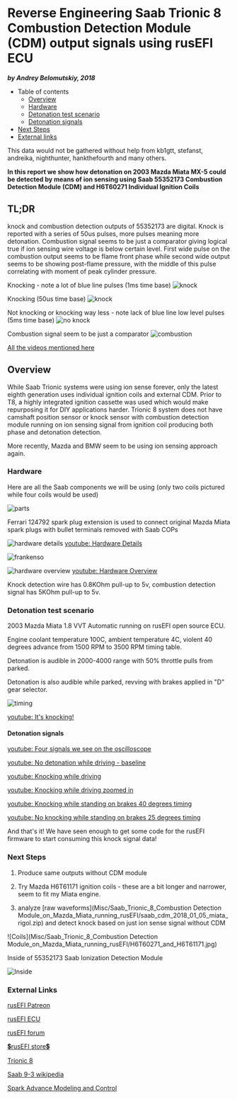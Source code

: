 # Reverse Engineering Saab Trionic 8 Combustion Detection Module (CDM) output signals using rusEFI ECU

***by Andrey Belomutskiy, 2018***

* Table of contents
  * [Overview](https://github.com/rusefi/rusefi_documentation/tree/master/Misc/Saab_Trionic_8_Combustion%20Detection%20Module_on_Mazda_Miata_running_rusEFI#overview)
  * [Hardware](https://github.com/rusefi/rusefi_documentation/tree/master/Misc/Saab_Trionic_8_Combustion%20Detection%20Module_on_Mazda_Miata_running_rusEFI#hardware)
  * [Detonation test scenario](https://github.com/rusefi/rusefi_documentation/tree/master/Misc/Saab_Trionic_8_Combustion%20Detection%20Module_on_Mazda_Miata_running_rusEFI#detonation-test-scenario)
  * [Detonation signals](https://github.com/rusefi/rusefi_documentation/tree/master/Misc/Saab_Trionic_8_Combustion%20Detection%20Module_on_Mazda_Miata_running_rusEFI#detonation-signals)
* [Next Steps](https://github.com/rusefi/rusefi_documentation/tree/master/Misc/Saab_Trionic_8_Combustion%20Detection%20Module_on_Mazda_Miata_running_rusEFI#next-steps)  
* [External links](https://github.com/rusefi/rusefi_documentation/tree/master/Misc/Saab_Trionic_8_Combustion%20Detection%20Module_on_Mazda_Miata_running_rusEFI#external-links)

This data would not be gathered without help from kb1gtt, stefanst, andreika, nighthunter, hankthefourth and many others.

**In this report we show how detonation on 2003 Mazda Miata MX-5 could be detected by means of ion sensing using Saab 55352173 Combustion Detection Module (CDM) and H6T60271 Individual Ignition Coils**

## TL;DR

knock and combustion detection outputs of 55352173 are digital. Knock is reported with a series of 50us pulses, more pulses
meaning more detonation. Combustion signal seems to be just a comparator giving logical true if ion sensing wire voltage is below certain level. First wide pulse on the combustion output seems to be flame front phase while second wide output
seems to be showing post-flame pressure, with the middle of this pulse correlating with moment of peak cylinder pressure.

Knocking - note a lot of blue line pulses (1ms time base)
![knock](<Misc/Saab_Trionic_8_Combustion Detection Module_on_Mazda_Miata_running_rusEFI/saab_cdm_tldr_knocking.png>)

Knocking (50us time base)
![knock](<Misc/Saab_Trionic_8_Combustion Detection Module_on_Mazda_Miata_running_rusEFI/saab_cdm_knock_signal.png>)

Not knocking or knocking way less - note lack of blue line low level pulses (5ms time base)
![no knock](<Misc/Saab_Trionic_8_Combustion Detection Module_on_Mazda_Miata_running_rusEFI/saab_cdm_tldr_not_knocking.png>)

Combustion signal seem to be just a comparator
![combustion](<Misc/Saab_Trionic_8_Combustion Detection Module_on_Mazda_Miata_running_rusEFI/saab_cdm_combustion_signal.png>)

[All the videos mentioned here](https://www.youtube.com/watch?v=1y1dXTg9iMg&list=PLwj_BUeepTNB6eddVd7_KtyqiFYOJ75jy)

## Overview

While Saab Trionic systems were using ion sense forever, only the latest eighth generation
uses individual ignition coils and external CDM. Prior to T8, a highly integrated ignition cassette was used which would
make repurposing it for DIY applications harder.
Trionic 8 system does not have camshaft position sensor or knock sensor with combustion detection module running on ion sensing
signal from ignition coil producing both phase and detonation detection.  

More recently, Mazda and BMW seem to be using ion sensing approach again.

### Hardware

Here are all the Saab components we will be using (only two coils pictured while four coils would be used)

![parts](<Misc/Saab_Trionic_8_Combustion Detection Module_on_Mazda_Miata_running_rusEFI/saab_2005_parts.jpg>)

Ferrari 124792 spark plug extension is used to connect original Mazda Miata spark plugs with bullet terminals removed with Saab COPs

![hardware details](<Misc/Saab_Trionic_8_Combustion Detection Module_on_Mazda_Miata_running_rusEFI/saab_cdm_hardware_details.jpg>)
[youtube: Hardware Details](https://youtu.be/rUZ_-_hRnDU)

![frankenso](<Misc/Saab_Trionic_8_Combustion Detection Module_on_Mazda_Miata_running_rusEFI/saab_cdm_frankenso_assembled.jpg>)

![hardware overview](<Misc/Saab_Trionic_8_Combustion Detection Module_on_Mazda_Miata_running_rusEFI/saab_cdm_engine_bay.jpg>)
[youtube: Hardware Overview](https://www.youtube.com/watch?v=1y1dXTg9iMg)

Knock detection wire has 0.8KOhm pull-up to 5v, combustion detection signal has 5KOhm pull-up to 5v.

### Detonation test scenario

2003 Mazda Miata 1.8 VVT Automatic running on rusEFI open source ECU.

Engine coolant temperature 100C, ambient temperature 4C, violent 40 degrees advance from 1500 RPM to 3500 RPM timing table.

Detonation is audible in 2000-4000 range with 50% throttle pulls from parked.

Detonation is also audible while parked, revving with brakes applied in "D" gear selector.

![timing](<Misc/Saab_Trionic_8_Combustion Detection Module_on_Mazda_Miata_running_rusEFI/saab_cdm_knock_ignition_table.png>)

[youtube: It's knocking!](https://youtu.be/FQ9ii0eXjmA)

#### Detonation signals

[youtube: Four signals we see on the oscilloscope](https://youtu.be/7aafaZgr2AE)

[youtube: No detonation while driving - baseline](https://youtu.be/2fNrJ7NDFm8)

[youtube: Knocking while driving](https://youtu.be/eehx5zH8igI)

[youtube: Knocking while driving zoomed in](https://youtu.be/QXTaa1mGbwE)

[youtube: Knocking while standing on brakes 40 degrees timing](https://youtu.be/ylvMqOD50bY)

[youtube: No knocking while standing on brakes 25 degrees timing](https://youtu.be/jS3LXw_v9ls)

And that's it! We have seen enough to get some code for the rusEFI firmware to start consuming this knock signal data!

### Next Steps

1) Produce same outputs without CDM module

2) Try Mazda H6T61171 ignition coils - these are a bit longer and narrower, seem to fit my Miata engine.

3) analyze [raw waveforms](Misc/Saab_Trionic_8_Combustion Detection Module_on_Mazda_Miata_running_rusEFI/saab_cdm_2018_01_05_miata_rigol.zip) and detect knock based on just ion sense signal without CDM

![Coils](Misc/Saab_Trionic_8_Combustion Detection Module_on_Mazda_Miata_running_rusEFI/H6T60271_and_H6T61171.jpg)

Inside of 55352173 Saab Ionization Detection Module

![Inside](<Misc/Saab_Trionic_8_Combustion Detection Module_on_Mazda_Miata_running_rusEFI/Ionization_Detection_Module_55352173.png>)

### External Links

[rusEFI Patreon](https://www.patreon.com/rusefi)

[rusEFI ECU](https://www.rusefi.com/)

[rusEFI forum](https://www.rusefi.com/forum/)

[💲rusEFI store💲](https://www.shop.rusefi.com/shop)

[Trionic 8](https://en.wikipedia.org/wiki/Trionic_8)

[Saab 9-3 wikipedia](https://en.wikipedia.org/wiki/Saab_9-3#Second_generation_(2003%E2%80%932014))

[Spark Advance Modeling and Control](http://www.fs.isy.liu.se/Publications/PhD/99_PhD_580_LE.pdf)
